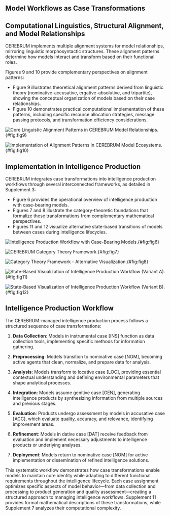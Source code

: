 ## Model Workflows as Case Transformations

## Computational Linguistics, Structural Alignment, and Model Relationships
CEREBRUM implements multiple alignment systems for model relationships, mirroring linguistic morphosyntactic structures. These alignment patterns determine how models interact and transform based on their functional roles.

Figures 9 and 10 provide complementary perspectives on alignment patterns:

* Figure 9 illustrates theoretical alignment patterns derived from linguistic theory (nominative-accusative, ergative-absolutive, and tripartite), showing the conceptual organization of models based on their case relationships.
* Figure 10 demonstrates practical computational implementation of these patterns, including specific resource allocation strategies, message passing protocols, and transformation efficiency considerations.

![Core Linguistic Alignment Patterns in CEREBRUM Model Relationships.](Figure_9.png){#fig:fig9}

![Implementation of Alignment Patterns in CEREBRUM Model Ecosystems.](Figure_10.png){#fig:fig10}

## Implementation in Intelligence Production
CEREBRUM integrates case transformations into intelligence production workflows through several interconnected frameworks, as detailed in Supplement 3:

* Figure 6 provides the operational overview of intelligence production with case-bearing models.
* Figures 7 and 8 illustrate the category-theoretic foundations that formalize these transformations from complementary mathematical perspectives.
* Figures 11 and 12 visualize alternative state-based transitions of models between cases during intelligence lifecycles.

![Intelligence Production Workflow with Case-Bearing Models.](Figure_6.png){#fig:fig6}

![CEREBRUM Category Theory Framework.](Figure_7.png){#fig:fig7}

![Category Theory Framework - Alternative Visualization.](Figure_8.png){#fig:fig8}

![State-Based Visualization of Intelligence Production Workflow (Variant A).](Figure_11.png){#fig:fig11}

![State-Based Visualization of Intelligence Production Workflow (Variant B).](Figure_12.png){#fig:fig12}

## Intelligence Production Workflow
The CEREBRUM-managed intelligence production process follows a structured sequence of case transformations:

1. **Data Collection**: Models in instrumental case [INS] function as data collection tools, implementing specific methods for information gathering.

2. **Preprocessing**: Models transition to nominative case [NOM], becoming active agents that clean, normalize, and prepare data for analysis.

3. **Analysis**: Models transform to locative case [LOC], providing essential contextual understanding and defining environmental parameters that shape analytical processes.

4. **Integration**: Models assume genitive case [GEN], generating intelligence products by synthesizing information from multiple sources and previous stages.

5. **Evaluation**: Products undergo assessment by models in accusative case [ACC], which evaluate quality, accuracy, and relevance, identifying improvement areas.

6. **Refinement**: Models in dative case [DAT] receive feedback from evaluation and implement necessary adjustments to intelligence products or underlying analyses.

7. **Deployment**: Models return to nominative case [NOM] for active implementation or dissemination of refined intelligence solutions.

This systematic workflow demonstrates how case transformations enable models to maintain core identity while adapting to different functional requirements throughout the intelligence lifecycle. Each case assignment optimizes specific aspects of model behavior—from data collection and processing to product generation and quality assessment—creating a structured approach to managing intelligence workflows. Supplement 11 provides formal mathematical descriptions of these transformations, while Supplement 7 analyzes their computational complexity.